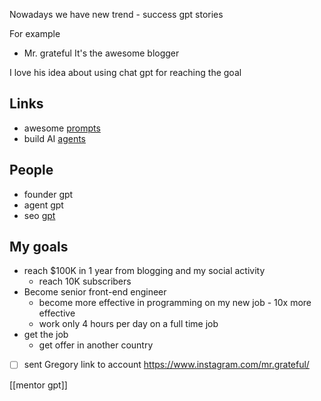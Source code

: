 
Nowadays we have new trend - success gpt stories


For example
- Mr. grateful It's the awesome blogger

I love his idea about using chat gpt for reaching the goal

## Links

- awesome [prompts](https://github.com/f/awesome-chatgpt-prompts)
- build AI [agents](https://www.steamship.com/build?utm_source=github&utm_medium=explainer&utm_campaign=awesome_gpt_prompts&utm_id=awesome_gpt_prompts)


## People

- founder gpt
- agent gpt
- seo [gpt](https://yourstory.com/2023/04/chatgpt-ai-ceo-profitable-startup-aisthetic-apparel)


## My goals

- reach $100K in 1 year from blogging and my social activity
	- reach 10K subscribers
- Become senior front-end engineer
	- become more effective in programming on my new job - 10x more effective
	- work only 4 hours per day on a full time job
- get the job
	-  get offer in another country

- [ ] sent Gregory link to account
https://www.instagram.com/mr.grateful/


[[mentor gpt]]